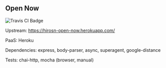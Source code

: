 ## Open Now
<img src="https://travis-ci.org/HIROSN/build-tools.svg" alt="Travis CI Badge"></img>

Upstream: https://hirosn-open-now.herokuapp.com/

PaaS: Heroku

Dependencies: express, body-parser, async, superagent, google-distance

Tests: chai-http, mocha (browser, manual)
